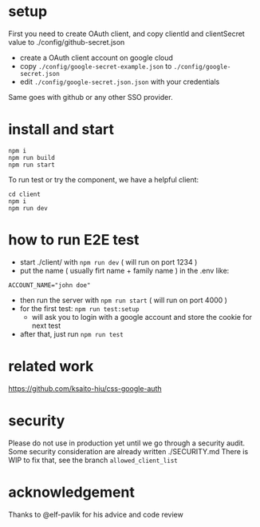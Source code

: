
# setup

First you need to create OAuth client, and copy clientId and clientSecret value to ./config/github-secret.json

 - create a OAuth client account on google cloud
 - copy `./config/google-secret-example.json` to `./config/google-secret.json`
 - edit `./config/google-secret.json.json` with your credentials

Same goes with github or any other SSO provider.

# install and start


```
npm i
npm run build
npm run start
```


To run test or try the component, we have a helpful client:
```
cd client
npm i
npm run dev
```

# how to run E2E test

 - start ./client/ with `npm run dev` ( will run on port 1234 )
 - put the name ( usually firt name + family name ) in the .env like:
```
ACCOUNT_NAME="john doe"
```
 - then run the server with `npm run start` ( will run on port 4000 )
 - for the first test: `npm run test:setup`
   - will ask you to login with a google account and store the cookie for next test
 - after that, just run `npm run test`

# related work

https://github.com/ksaito-hiu/css-google-auth

# security 


Please do not use in production yet until we go through a security audit. Some security consideration are already written ./SECURITY.md 
There is WIP to fix that, see the branch `allowed_client_list`

# acknowledgement

Thanks to @elf-pavlik for his advice and code review
